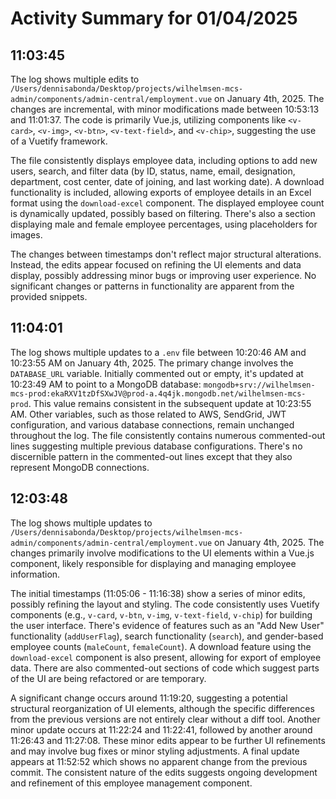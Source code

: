 # Activity Summary for 01/04/2025

## 11:03:45
The log shows multiple edits to `/Users/dennisabonda/Desktop/projects/wilhelmsen-mcs-admin/components/admin-central/employment.vue` on January 4th, 2025.  The changes are incremental, with minor modifications made between 10:53:13 and 11:01:37.  The code is primarily Vue.js, utilizing components like `<v-card>`, `<v-img>`, `<v-btn>`, `<v-text-field>`, and `<v-chip>`, suggesting the use of a Vuetify framework.


The file consistently displays employee data, including options to add new users, search, and filter data (by ID, status, name, email, designation, department, cost center, date of joining, and last working date).  A download functionality is included, allowing exports of employee details in an Excel format using the `download-excel` component.  The displayed employee count is dynamically updated, possibly based on filtering.  There's also a section displaying male and female employee percentages, using placeholders for images.

The changes between timestamps don't reflect major structural alterations.  Instead, the edits appear focused on refining the UI elements and data display,  possibly addressing minor bugs or improving user experience.  No significant changes or patterns in functionality are apparent from the provided snippets.


## 11:04:01
The log shows multiple updates to a `.env` file between 10:20:46 AM and 10:23:55 AM on January 4th, 2025.  The primary change involves the `DATABASE_URL` variable. Initially commented out or empty, it's updated at 10:23:49 AM to point to a MongoDB database: `mongodb+srv://wilhelmsen-mcs-prod:ekaRXV1tzDfSXwJV@prod-a.4q4jk.mongodb.net/wilhelmsen-mcs-prod`. This value remains consistent in the subsequent update at 10:23:55 AM.  Other variables, such as those related to AWS, SendGrid, JWT configuration, and various database connections, remain unchanged throughout the log.  The file consistently contains numerous commented-out lines suggesting multiple previous database configurations.  There's no discernible pattern in the commented-out lines except that they also represent MongoDB connections.


## 12:03:48
The log shows multiple updates to `/Users/dennisabonda/Desktop/projects/wilhelmsen-mcs-admin/components/admin-central/employment.vue` on January 4th, 2025.  The changes primarily involve modifications to the UI elements within a Vue.js component, likely responsible for displaying and managing employee information.

The initial timestamps (11:05:06 - 11:16:38) show a series of minor edits, possibly refining the layout and styling.  The code consistently uses Vuetify components (e.g., `v-card`, `v-btn`, `v-img`, `v-text-field`, `v-chip`)  for building the user interface.  There's evidence of features such as an "Add New User" functionality (`addUserFlag`), search functionality (`search`), and gender-based employee counts (`maleCount`, `femaleCount`).  A download feature using the `download-excel` component is also present, allowing for export of employee data.  There are also commented-out sections of code which suggest parts of the UI are being refactored or are temporary.

A significant change occurs around 11:19:20, suggesting a potential structural reorganization of UI elements, although the specific differences from the previous versions are not entirely clear without a diff tool.  Another minor update occurs at 11:22:24 and 11:22:41, followed by another around 11:26:43 and 11:27:08.  These minor edits appear to be further UI refinements and may involve bug fixes or minor styling adjustments. A final update appears at 11:52:52 which shows no apparent change from the previous commit.  The consistent nature of the edits suggests ongoing development and refinement of this employee management component.
